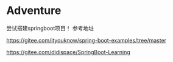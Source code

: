 # Adventure
尝试搭建springboot项目！
参考地址

https://gitee.com/ityouknow/spring-boot-examples/tree/master

https://gitee.com/didispace/SpringBoot-Learning